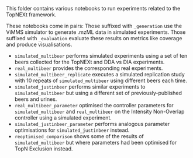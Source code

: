 This folder contains various notebooks to run experiments related to the TopNEXt framework.

These notebooks come in pairs:
Those suffixed with `_generation` use the ViMMS simulator to generate .mzML data in simulated experiments.
Those suffixed with `_evaluation` evaluate these results on metrics like coverage and produce visualisations.

* `simulated_multibeer` performs simulated experiments using a set of ten beers collected for the TopNEXt and DDA vs DIA experiments.
* `real_multibeer` provides the corresponding real experiments.
* `simulated_multibeer_replicate` executes a simulated replication study with 10 repeats of `simulated_multibeer` using different beers each time.
* `simulated_justinbeer` performs similar experiments to `simulated_multibeer` but using a different set of previously-published beers and urines.
* `real_multibeer_parameter` optimised the controller parameters for `simulated_multibeer` and `real_multibeer` on the Intensity Non-Overlap controller using a simulated experiment.
* `simulated_justinbeer_parameter` performs analogous parameter optimisations for `simulated_justinbeer` instead.
* `reoptimised_comparison` shows some of the results of `simulated_multibeer` but where parameters had been optimised for TopN Exclusion instead.